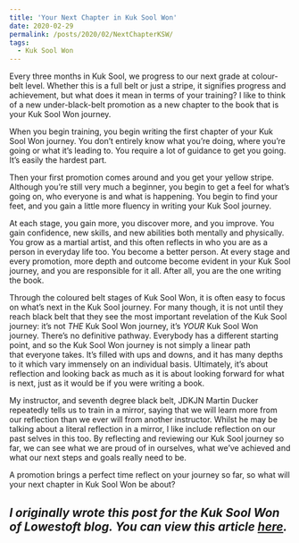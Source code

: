 ```yaml
---
title: 'Your Next Chapter in Kuk Sool Won'
date: 2020-02-29
permalink: /posts/2020/02/NextChapterKSW/
tags:
  - Kuk Sool Won
---
```

Every three months in Kuk Sool, we progress to our next grade at colour-belt level. Whether this is a full belt or just a stripe, it signifies progress and achievement, but what does it mean in terms of your training? I like to think of a new under-black-belt promotion as a new chapter to the book that is your Kuk Sool Won journey.

When you begin training, you begin writing the first chapter of your Kuk Sool Won journey.&nbsp;You don’t entirely know what you’re doing, where you’re going or what it’s leading to. You require a lot of guidance to get you going. It’s easily the hardest part.

Then your first promotion comes around and&nbsp;you get your yellow stripe. Although you’re&nbsp;still very much a beginner, you begin to get&nbsp;a feel for what’s going on, who everyone is and what is happening. You begin to find your feet, and you gain a little more fluency in writing your Kuk Sool journey.

At each stage, you gain more, you discover more, and you improve. You gain confidence, new skills, and new abilities both mentally and physically. You grow as a martial artist, and this often reflects in who you are as a person in everyday life too. You become a better person. At every stage and every promotion, more depth and outcome become evident in your Kuk Sool journey, and you are responsible for it all. After all, you are the one writing the book.

Through the coloured belt stages of Kuk Sool Won, it is often easy to focus on&nbsp;what’s next in the Kuk Sool journey. For many though, it is not until they reach black belt that they see the most important revelation of the Kuk Sool journey: it’s not&nbsp;<em>THE&nbsp;</em>Kuk Sool&nbsp;Won journey, it’s&nbsp;<em>YOUR&nbsp;</em>Kuk Sool Won journey.&nbsp;There’s no definitive pathway.&nbsp;Everybody has a different starting point, and so the Kuk Sool Won journey is not simply a linear path that&nbsp;everyone takes. It’s filled with ups and downs, and it has many depths to it which vary&nbsp;immensely on an individual basis. Ultimately, it’s about reflection and looking back as much&nbsp;as it is about looking forward for what is next, just as it would be if you were writing a book.

My instructor, and seventh degree black belt, JDKJN Martin Ducker repeatedly tells us to train in a mirror, saying that we will learn more from our reflection than we ever will from another instructor. Whilst he may be talking about a literal reflection in a mirror, I like include reflection on our past selves in this too. By reflecting and reviewing our Kuk Sool journey so far, we can see what we are proud of in ourselves, what&nbsp;we’ve achieved&nbsp;and what our next steps and goals really need to be.

A promotion brings a perfect time reflect on your journey so far, so what will your next chapter in Kuk Sool Won be about?</p>

<em><strong>I originally wrote this post for the Kuk Sool Won of Lowestoft blog. You can view this article <a href="https://kuksoolwonlowestoft.co.uk/your-next-chapter-in-kuk-sool-won/">here</a>.</strong></em>
------